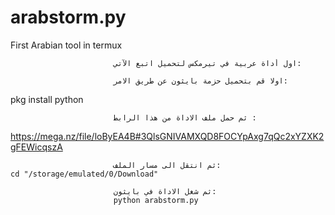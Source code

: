# arabstorm.py
First Arabian tool in termux

                           اول أداة عربية في تيرمكس لتحميل اتبع الآتي:

                           اولا قم بتحميل حزمة بايثون عن طريق الامر:
pkg install python
                         
                           ثم حمل ملف الاداة من هذا الرابط :
https://mega.nz/file/loByEA4B#3QlsGNIVAMXQD8FOCYpAxg7qQc2xYZXK2gFEWicqszA

                           ثم انتقل الى مسار الملف:
    cd "/storage/emulated/0/Download"
      
                           ثم شغل الاداة في بايثون:
                           python arabstorm.py
